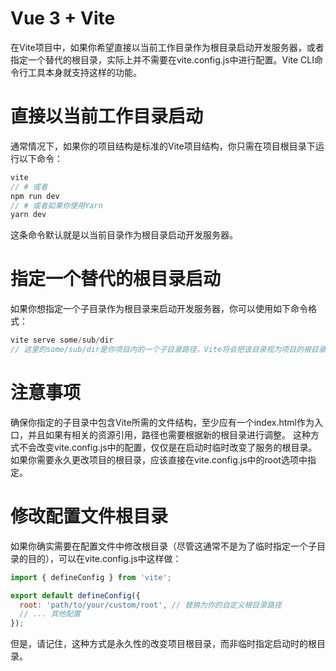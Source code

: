 # Vue 3 + Vite

在Vite项目中，如果你希望直接以当前工作目录作为根目录启动开发服务器，或者指定一个替代的根目录，实际上并不需要在vite.config.js中进行配置。Vite CLI命令行工具本身就支持这样的功能。

# 直接以当前工作目录启动
通常情况下，如果你的项目结构是标准的Vite项目结构，你只需在项目根目录下运行以下命令：
```js
vite
// # 或者
npm run dev
// # 或者如果你使用Yarn
yarn dev
```
这条命令默认就是以当前目录作为根目录启动开发服务器。

# 指定一个替代的根目录启动
如果你想指定一个子目录作为根目录来启动开发服务器，你可以使用如下命令格式：
``` js
vite serve some/sub/dir
// 这里的some/sub/dir是你项目内的一个子目录路径，Vite将会把该目录视为项目的根目录来启动开发服务器。
```

# 注意事项
确保你指定的子目录中包含Vite所需的文件结构，至少应有一个index.html作为入口，并且如果有相关的资源引用，路径也需要根据新的根目录进行调整。
这种方式不会改变vite.config.js中的配置，仅仅是在启动时临时改变了服务的根目录。如果你需要永久更改项目的根目录，应该直接在vite.config.js中的root选项中指定。
# 修改配置文件根目录
如果你确实需要在配置文件中修改根目录（尽管这通常不是为了临时指定一个子目录的目的），可以在vite.config.js中这样做：
```js
import { defineConfig } from 'vite';

export default defineConfig({
  root: 'path/to/your/custom/root', // 替换为你的自定义根目录路径
  // ... 其他配置
});
```
但是，请记住，这种方式是永久性的改变项目根目录，而非临时指定启动时的根目录。